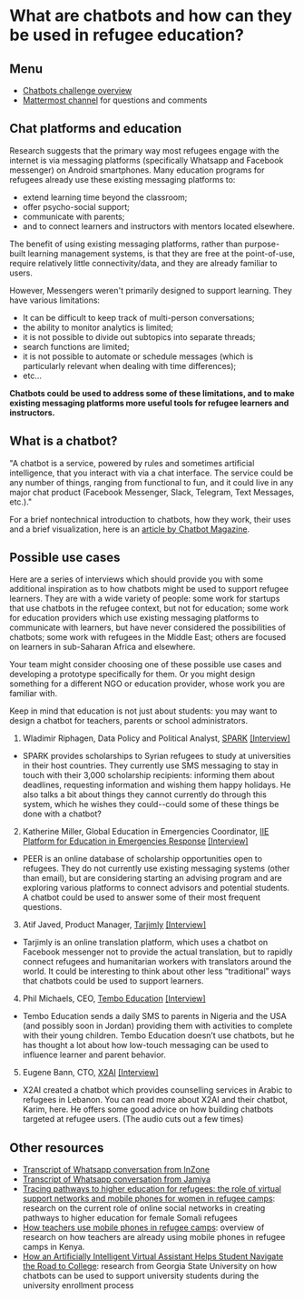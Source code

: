 # What are chatbots and how can they be used in refugee education?

## Menu
* [Chatbots challenge overview](https://gitlab.refugeelearning.site/rla/course-central/blob/master/challenge1/README.md)
* [Mattermost channel](https://mattermost.refugeelearning.site/rla/channels/challenge-1) for questions and comments

## Chat platforms and education

Research suggests that the primary way most refugees engage with the internet is via messaging platforms (specifically Whatsapp and Facebook messenger) on Android smartphones. Many education programs for refugees already use these existing messaging platforms to:
* extend learning time beyond the classroom;
* offer psycho-social support;
* communicate with parents; 
* and to connect learners and instructors with mentors located elsewhere. 

The benefit of using existing messaging platforms, rather than purpose-built learning management systems, is that they are free at the point-of-use, require relatively little connectivity/data, and they are already familiar to users.  

However, Messengers weren't primarily designed to support learning. They have various limitations:
* It can be difficult to keep track of multi-person conversations; 
* the ability to monitor analytics is limited; 
* it is not possible to divide out subtopics into separate threads; 
* search functions are limited; 
* it is not possible to automate or schedule messages (which is particularly relevant when dealing with time differences); 
* etc... 

**Chatbots could be used to address some of these limitations, and to make existing messaging platforms more useful tools for refugee learners and instructors.**

## What is a chatbot?  

"A chatbot is a service, powered by rules and sometimes artificial intelligence, that you interact with via a chat interface. The service could be any number of things, ranging from functional to fun, and it could live in any major chat product (Facebook Messenger, Slack, Telegram, Text Messages, etc.)."

For a brief nontechnical introduction to chatbots, how they work, their uses and a brief visualization, here is an [article by Chatbot Magazine](https://chatbotsmagazine.com/the-complete-beginner-s-guide-to-chatbots-8280b7b906ca). 

## Possible use cases

Here are a series of interviews which should provide you with some additional inspiration as to how chatbots might be used to support refugee learners. They are with a wide variety of people: some work for startups that use chatbots in the refugee context, but not for education; some work for education providers which use existing messaging platforms to communicate with learners, but have never considered the possibilities of chatbots; some work with refugees in the Middle East; others are focused on learners in sub-Saharan Africa and elsewhere. 

Your team might consider choosing one of these possible use cases and developing a prototype specifically for them. Or you might design something for a different NGO or education provider, whose work you are familiar with. 

Keep in mind that education is not just about students: you may want to design a chatbot for teachers, parents or school administrators.  

1. Wladimir Riphagen, Data Policy and Political Analyst, [SPARK](http://www.spark-online.org/) [[Interview]](https://youtu.be/7n701-KjPao)
 * SPARK provides scholarships to Syrian refugees to study at universities in their host countries. They currently use SMS messaging to stay in touch with their 3,000 scholarship recipients: informing them about deadlines, requesting information and wishing them happy holidays. He also talks a bit about things they cannot currently do through this system, which he wishes they could--could some of these things be done with a chatbot?     
2. Katherine Miller, Global Education in Emergencies Coordinator, [IIE Platform for Education in Emergencies Response](https://www.iie.org/Programs/IIE-PEER) [[Interview]](https://youtu.be/GE46pxB6ZzU)
 * PEER is an online database of scholarship opportunities open to refugees. They do not currently use existing messaging systems (other than email), but are considering starting an advising program and are exploring various platforms to connect advisors and potential students. A chatbot could be used to answer some of their most frequent questions.     
3. Atif Javed, Product Manager, [Tarjimly](http://www.tarjim.ly/) [[Interview]](https://youtu.be/65KyXv1bAB0)
 * Tarjimly is an online translation platform, which uses a chatbot on Facebook messenger not to provide the actual translation, but to rapidly connect refugees and humanitarian workers with translators around the world. It could be interesting to think about other less “traditional” ways that chatbots could be used to support learners. 
4. Phil Michaels, CEO, [Tembo Education](http://www.temboeducationgroup.com/) [[Interview]](https://youtu.be/J8a_fgwWGlE)
 * Tembo Education sends a daily SMS to parents in Nigeria and the USA (and possibly soon in Jordan) providing them with activities to complete with their young children. Tembo Education doesn’t use chatbots, but he has thought a lot about how low-touch messaging can be used to influence learner and parent behavior. 
5. Eugene Bann, CTO, [X2AI](https://x2.ai/) [[Interview]](https://youtu.be/W2SFMr4Oj2k)
 * X2AI created a chatbot which provides counselling services in Arabic to refugees in Lebanon. You can read more about X2AI and their chatbot, Karim, here. He offers some good advice on how building chatbots targeted at refugee users. (The audio cuts out a few times) 

## Other resources
 
* [Transcript of Whatsapp conversation from InZone](https://gitlab.refugeelearning.site/rla/Workspace/blob/master/challenge1/Whatsapp%20Chat%20Log%20-%20RAFT-InZone%20Dadaab%20Basic%20Medical%20Training%20course.pdf)
* [Transcript of Whatsapp conversation from Jamiya](https://gitlab.refugeelearning.site/rla/Workspace/blob/master/challenge1/Whatsapp%20transcripts%20from%20the%20Jamiya%20project.pdf)
* [Tracing pathways to higher education for refugees: the role of virtual support networks and mobile phones for women in refugee camps](https://gitlab.refugeelearning.site/rla/Workspace/blob/master/challenge1/Tracing%20pathways%20to%20higher%20education%20for%20refugees%20the%20role%20of%20virtual%20support%20networks%20and%20mobile%20phones%20for%20women%20in%20refugee%20camps%202.pdf): research on the current role of online social networks in creating pathways to higher education for female Somali refugees  
* [How teachers use mobile phones in refugee camps](https://www.brookings.edu/blog/education-plus-development/2017/03/14/how-teachers-use-mobile-phones-as-education-tools-in-refugee-camps/): overview of research on how teachers are already using mobile phones in refugee camps in Kenya. 
* [How an Artificially Intelligent Virtual Assistant Helps Student Navigate the Road to College](https://poseidon01.ssrn.com/delivery.php?ID=231116021119094076027095112104068121018062034043090044011067088076100005106089116104029123096099014032005006112003119012080103037012043042080122113114079088069116102042013042094099026090098007086097007117027064085004073012100076031072100124085102008121&EXT=pdf): research from Georgia State University on how chatbots can be used to support university students during the university enrollment process  
